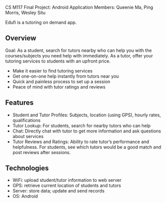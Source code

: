 CS M117 Final Project: Android Application
Members: Queenie Ma, Ping Morris, Wesley Situ

Edufi is a tutoring on demand app.


Overview
--------
Goal: As a student, search for tutors nearby who can help you with the courses/subjects 
you need help with immediately. As a tutor, offer your tutoring services to students with 
an upfront price.

* Make it easier to find tutoring services
* Get one-on-one help instantly from tutors near you
* Quick and painless process to set up a session
* Peace of mind with tutor ratings and reviews


Features
--------
* Student and Tutor Profiles: Subjects, location (using GPS), hourly rates, qualifications
* Tutor Lookup: For students, search for nearby tutors who can help
* Chat: Directly chat with tutor to get more information and ask questions about services
* Tutor Reviews and Ratings: Ability to rate tutor’s performance and helpfulness. For students, 
  see which tutors would be a good match and post reviews after sessions.


Technologies
------------
* WiFi: upload student/tutor information to web server
* GPS: retrieve current location of students and tutors
* Server: store data; update and send records
* OS: Android
